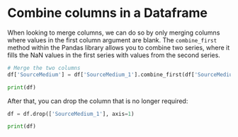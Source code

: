 # Combine columns in a Dataframe

When looking to merge columns, we can do so by only merging columns where values in the first column argument are blank. The `combine_first` method within the Pandas library allows you to combine two series, where it fills the NaN values in the first series with values from the second series.

```python
# Merge the two columns
df['SourceMedium'] = df['SourceMedium_1'].combine_first(df['SourceMedium_2'])

print(df)
```

After that, you can drop the column that is no longer required:

```python
df = df.drop(['SourceMedium_1'], axis=1)

print(df)
```
